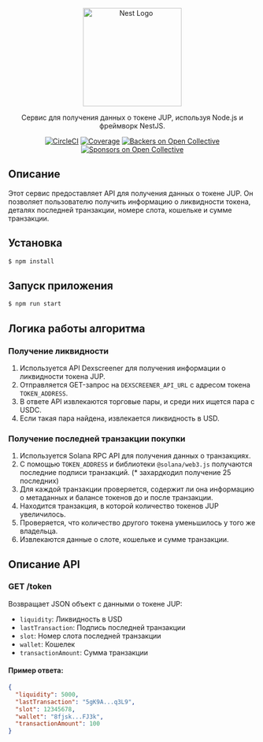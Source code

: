 
<p align="center">
  <a href="http://nestjs.com/" target="blank"><img src="https://nestjs.com/img/logo-small.svg" width="200" alt="Nest Logo" /></a>
</p>

<p align="center">Сервис для получения данных о токене JUP, используя Node.js и фреймворк NestJS.</p>
<p align="center">
<a href="https://circleci.com/gh/yourusername/token-data-api" target="_blank"><img src="https://img.shields.io/circleci/build/github/yourusername/token-data-api/master" alt="CircleCI" /></a>
<a href="https://coveralls.io/github/yourusername/token-data-api?branch=master" target="_blank"><img src="https://coveralls.io/repos/github/yourusername/token-data-api/badge.svg?branch=master" alt="Coverage" /></a>
<a href="https://opencollective.com/yourusername#backer" target="_blank"><img src="https://opencollective.com/yourusername/backers/badge.svg" alt="Backers on Open Collective" /></a>
<a href="https://opencollective.com/yourusername#sponsor" target="_blank"><img src="https://opencollective.com/yourusername/sponsors/badge.svg" alt="Sponsors on Open Collective" /></a>
</p>

## Описание

Этот сервис предоставляет API для получения данных о токене JUP. Он позволяет пользователю получить информацию о ликвидности токена, деталях последней транзакции, номере слота, кошельке и сумме транзакции.

## Установка

```bash
$ npm install
```

## Запуск приложения

```bash
$ npm run start
```

## Логика работы алгоритма

### Получение ликвидности
1. Используется API Dexscreener для получения информации о ликвидности токена JUP.
2. Отправляется GET-запрос на `DEXSCREENER_API_URL` с адресом токена `TOKEN_ADDRESS`.
3. В ответе API извлекаются торговые пары, и среди них ищется пара с USDC.
4. Если такая пара найдена, извлекается ликвидность в USD.

### Получение последней транзакции покупки
1. Используется Solana RPC API для получения данных о транзакциях.
2. С помощью `TOKEN_ADDRESS` и библиотеки `@solana/web3.js` получаются последние подписи транзакций. (* захардкодил получение 25 последних)
3. Для каждой транзакции проверяется, содержит ли она информацию о метаданных и балансе токенов до и после транзакции.
4. Находится транзакция, в которой количество токенов JUP увеличилось.
5. Проверяется, что количество другого токена уменьшилось у того же владельца.
6. Извлекаются данные о слоте, кошельке и сумме транзакции.

## Описание API

### GET /token

Возвращает JSON объект с данными о токене JUP:
- `liquidity`: Ликвидность в USD
- `lastTransaction`: Подпись последней транзакции
- `slot`: Номер слота последней транзакции
- `wallet`: Кошелек
- `transactionAmount`: Сумма транзакции

#### Пример ответа:

```json
{
  "liquidity": 5000,
  "lastTransaction": "5gK9A...q3L9",
  "slot": 12345678,
  "wallet": "8fjsk...FJ3k",
  "transactionAmount": 100
}
```

